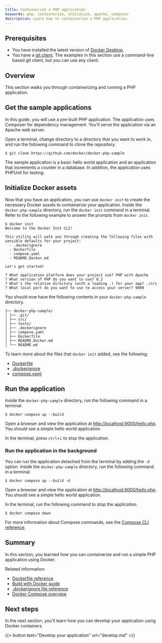 ```yaml
---
title: Containerize a PHP application
keywords: php, containerize, initialize, apache, composer
description: Learn how to containerize a PHP application.
---
```


## Prerequisites

* You have installed the latest version of [Docker
  Desktop](../../get-docker.md).
* You have a [git client](https://git-scm.com/downloads). The examples in this
  section use a command-line based git client, but you can use any client.

## Overview

This section walks you through containerizing and running a PHP
application.

## Get the sample applications

In this guide, you will use a pre-built PHP application. The application uses Composer for dependency management. You'll serve the application via an Apache web server.

Open a terminal, change directory to a directory that you want to work in, and
run the following command to clone the repository.

```console
$ git clone https://github.com/docker/docker-php-sample
```

The sample application is a basic hello world application and an application that increments a counter in a database. In addition, the application uses PHPUnit for testing.

## Initialize Docker assets

Now that you have an application, you can use `docker init` to create the
necessary Docker assets to containerize your application. Inside the
`docker-php-sample` directory, run the `docker init` command in a terminal.
Refer to the following example to answer the prompts from `docker init`.

```console
$ docker init
Welcome to the Docker Init CLI!

This utility will walk you through creating the following files with sensible defaults for your project:
  - .dockerignore
  - Dockerfile
  - compose.yaml
  - README.Docker.md

Let's get started!

? What application platform does your project use? PHP with Apache
? What version of PHP do you want to use? 8.2
? What's the relative directory (with a leading .) for your app? ./src
? What local port do you want to use to access your server? 9000
```

You should now have the following contents in your `docker-php-sample`
directory.

```shell
├── docker-php-sample/
│ ├── .git/
│ ├── src/
│ ├── tests/
│ ├── .dockerignore
│ ├── compose.yaml
│ ├── Dockerfile
│ ├── README.Docker.md
│ └── README.md
```

To learn more about the files that `docker init` added, see the following:
 - [Dockerfile](../../engine/reference/builder.md)
 - [.dockerignore](../../engine/reference/builder.md#dockerignore-file)
 - [compose.yaml](../../compose/compose-file/_index.md)

## Run the application

Inside the `docker-php-sample` directory, run the following command in a
terminal.

```console
$ docker compose up --build
```

Open a browser and view the application at [http://localhost:9000/hello.php](http://localhost:9000/hello.php). You should see a simple hello world application.

In the terminal, press `ctrl`+`c` to stop the application.

### Run the application in the background

You can run the application detached from the terminal by adding the `-d`
option. Inside the `docker-php-sample` directory, run the following command
in a terminal.

```console
$ docker compose up --build -d
```

Open a browser and view the application at [http://localhost:9000/hello.php](http://localhost:9000/hello.php). You should see a simple hello world application.

In the terminal, run the following command to stop the application.

```console
$ docker compose down
```

For more information about Compose commands, see the [Compose CLI
reference](../../compose/reference/_index.md).

## Summary

In this section, you learned how you can containerize and run a simple PHP
application using Docker.

Related information:
 - [Dockerfile reference](../../engine/reference/builder.md)
 - [Build with Docker guide](../../build/guide/index.md)
 - [.dockerignore file reference](../../engine/reference/builder.md#dockerignore-file)
 - [Docker Compose overview](../../compose/_index.md)

## Next steps

In the next section, you'll learn how you can develop your application using
Docker containers.

{{< button text="Develop your application" url="develop.md" >}}